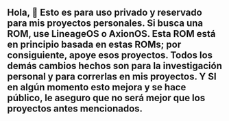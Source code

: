 ## Hola, 👋 Esto es para uso privado y reservado para mis proyectos personales. Si busca una ROM, use LineageOS o AxionOS. Esta ROM está en principio basada en estas ROMs; por consiguiente, apoye esos proyectos. Todos los demás cambios hechos son para la investigación personal y para correrlas en mis proyectos. Y SI en algún momento esto mejora y se hace público, le aseguro que no será mejor que los proyectos antes mencionados. 

<!--

**Here are some ideas to get you started:**

🙋‍♀️ A short introduction - what is your organization all about?
🌈 Contribution guidelines - how can the community get involved?
👩‍💻 Useful resources - where can the community find your docs? Is there anything else the community should know?
🍿 Fun facts - what does your team eat for breakfast?
🧙 Remember, you can do mighty things with the power of [Markdown](https://docs.github.com/github/writing-on-github/getting-started-with-writing-and-formatting-on-github/basic-writing-and-formatting-syntax)
-->
